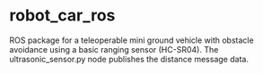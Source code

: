 # robot_car_ros
ROS package for a teleoperable mini ground vehicle with obstacle avoidance using a basic ranging sensor (HC-SR04). The ultrasonic_sensor.py node publishes the distance message data.
